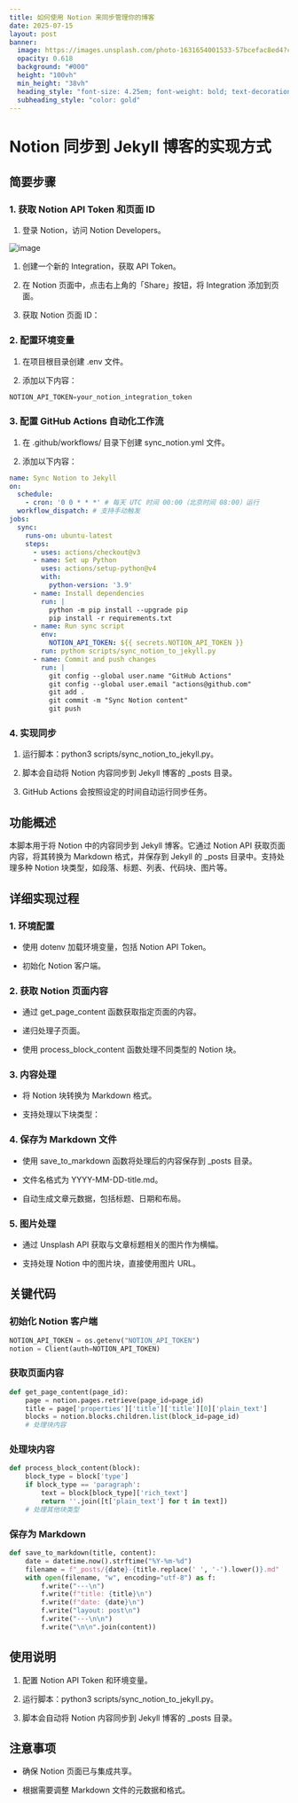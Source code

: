 ```yaml
---
title: 如何使用 Notion 来同步管理你的博客
date: 2025-07-15
layout: post
banner:
  image: https://images.unsplash.com/photo-1631654001533-57bcefac8ed4?crop=entropy&cs=tinysrgb&fit=max&fm=jpg&ixid=M3w2OTIwMzJ8MHwxfHJhbmRvbXx8fHx8fHx8fDE3NTI2MDQ0NTZ8&ixlib=rb-4.1.0&q=80&w=1080
  opacity: 0.618
  background: "#000"
  height: "100vh"
  min_height: "38vh"
  heading_style: "font-size: 4.25em; font-weight: bold; text-decoration: underline"
  subheading_style: "color: gold"
---
```


# Notion 同步到 Jekyll 博客的实现方式

## 简要步骤

### 1. 获取 Notion API Token 和页面 ID

1. 登录 Notion，访问 Notion Developers。

![image](https://prod-files-secure.s3.us-west-2.amazonaws.com/a7a0cc5a-89b9-4cda-8686-1fba0ca52f40/d19c1afe-dea5-4312-9333-786b0ba83054/image.png?X-Amz-Algorithm=AWS4-HMAC-SHA256&X-Amz-Content-Sha256=UNSIGNED-PAYLOAD&X-Amz-Credential=ASIAZI2LB466ZBSNGUCO%2F20250715%2Fus-west-2%2Fs3%2Faws4_request&X-Amz-Date=20250715T183416Z&X-Amz-Expires=3600&X-Amz-Security-Token=IQoJb3JpZ2luX2VjEDEaCXVzLXdlc3QtMiJHMEUCIQDecL5aaEOOuRe15E4adgP2jOkUD%2BoLniZEkPHho5BEKQIgdUCSGQBk%2FpWoPg7%2FoBlSbZlcT41MKCB9KBDnYxLdazUq%2FwMIShAAGgw2Mzc0MjMxODM4MDUiDGfGsKBXL1lczH0BJCrcA2JyZrc6Fe4IDGm2H3WT3gEaXGULIJbRvAb%2FYEhA7iODtdjaV2pjJ6EKK1WbFIbkV0EWagYMTiwUWUfuESa8gXoOXd3LUw9k6HcjavjoY%2BxZbhQ%2BnohyMMlA54Du8JrrFSzMkhjhgn5KswOD26TNe%2FvO5O0MeGpSWUZ4c2Ksf6pP8lXVVvmtfzlUp%2ByxOpV4Fe3Y9T3Sc5q9rA7XbbomTFQQrLq%2BBH6uKc0RxmfiIioPCnqKSzT5O68xIn414%2FQ%2B%2FVUULcV1m3PeIPho8BK4B7qMMzmLjq%2B0X0%2FSLeGdeGpTgPO7aaFcrtXsr%2BlkFLb2XeeFOM1OUXv8bUrZ%2Bdw%2Fg3NwAD2hhw5PDkCiPE6xfMPpooMG5L%2FsQkqX1TPyeWci31dW%2BYY7FPj%2BEkpgWT44r2IvSyVRZ%2FUGivX648fMYeTdXKumBcmHgokuSD5iS64dWCfS2erepcx4bpcyWOrQDUKHhC3iXkY%2BBopcCwhkCSLLs0orxc7U%2FFxpSmA8YeitQaZY1gr%2F%2BnbYwjH74G4PU0BbvHeRmo8ZTjJL6ZMvHr86I996LB3Ra%2FXLNHohzXND%2FatS9L5QDSK9qUCAFQjI088Ao6xbq6ryTMoF7z%2FcLaNe059bBWOj0x79AM1QMPKF2sMGOqUBNC0F2oiLpDPuUP4cy2TxZc%2FKbshUvnkcUmzTPsLrE%2B009iSv5b1hfsJ1YTEShUkjTQLUcIv73n0Laqsck44GSFGX7G31k20Q%2B7JUVLitBEkKDTmjItP3scflebuZ%2BMeriPTuM3MNyCjufC0hHN1vQrSj1g0u6qoyGb2AldjdufsrPnnmmODzZMirzjrBXQ9DkXgQght%2FezsLM48zOjG0bg%2ByHsVB&X-Amz-Signature=7062e3af9f43b9b675eabb2c03a82ff36a945f989d9e2f2a19f1a9c26e1eaa2c&X-Amz-SignedHeaders=host&x-amz-checksum-mode=ENABLED&x-id=GetObject)

1. 创建一个新的 Integration，获取 API Token。

1. 在 Notion 页面中，点击右上角的「Share」按钮，将 Integration 添加到页面。

1. 获取 Notion 页面 ID：


### 2. 配置环境变量

1. 在项目根目录创建 .env 文件。

1. 添加以下内容：

```javascript
NOTION_API_TOKEN=your_notion_integration_token
```

### 3. 配置 GitHub Actions 自动化工作流

1. 在 .github/workflows/ 目录下创建 sync_notion.yml 文件。

1. 添加以下内容：

```yaml
name: Sync Notion to Jekyll
on:
  schedule:
    - cron: '0 0 * * *' # 每天 UTC 时间 00:00（北京时间 08:00）运行
  workflow_dispatch: # 支持手动触发
jobs:
  sync:
    runs-on: ubuntu-latest
    steps:
      - uses: actions/checkout@v3
      - name: Set up Python
        uses: actions/setup-python@v4
        with:
          python-version: '3.9'
      - name: Install dependencies
        run: |
          python -m pip install --upgrade pip
          pip install -r requirements.txt
      - name: Run sync script
        env:
          NOTION_API_TOKEN: ${{ secrets.NOTION_API_TOKEN }}
        run: python scripts/sync_notion_to_jekyll.py
      - name: Commit and push changes
        run: |
          git config --global user.name "GitHub Actions"
          git config --global user.email "actions@github.com"
          git add .
          git commit -m "Sync Notion content"
          git push
```

### 4. 实现同步

1. 运行脚本：python3 scripts/sync_notion_to_jekyll.py。

1. 脚本会自动将 Notion 内容同步到 Jekyll 博客的 _posts 目录。

1. GitHub Actions 会按照设定的时间自动运行同步任务。

## 功能概述

本脚本用于将 Notion 中的内容同步到 Jekyll 博客。它通过 Notion API 获取页面内容，将其转换为 Markdown 格式，并保存到 Jekyll 的 _posts 目录中。支持处理多种 Notion 块类型，如段落、标题、列表、代码块、图片等。

## 详细实现过程

### 1. 环境配置

- 使用 dotenv 加载环境变量，包括 Notion API Token。

- 初始化 Notion 客户端。

### 2. 获取 Notion 页面内容

- 通过 get_page_content 函数获取指定页面的内容。

- 递归处理子页面。

- 使用 process_block_content 函数处理不同类型的 Notion 块。

### 3. 内容处理

- 将 Notion 块转换为 Markdown 格式。

- 支持处理以下块类型：


### 4. 保存为 Markdown 文件

- 使用 save_to_markdown 函数将处理后的内容保存到 _posts 目录。

- 文件名格式为 YYYY-MM-DD-title.md。

- 自动生成文章元数据，包括标题、日期和布局。

### 5. 图片处理

- 通过 Unsplash API 获取与文章标题相关的图片作为横幅。

- 支持处理 Notion 中的图片块，直接使用图片 URL。

## 关键代码

### 初始化 Notion 客户端

```python
NOTION_API_TOKEN = os.getenv("NOTION_API_TOKEN")
notion = Client(auth=NOTION_API_TOKEN)
```

### 获取页面内容

```python
def get_page_content(page_id):
    page = notion.pages.retrieve(page_id=page_id)
    title = page['properties']['title']['title'][0]['plain_text']
    blocks = notion.blocks.children.list(block_id=page_id)
    # 处理块内容
```

### 处理块内容

```python
def process_block_content(block):
    block_type = block['type']
    if block_type == 'paragraph':
        text = block[block_type]['rich_text']
        return ''.join([t['plain_text'] for t in text])
    # 处理其他块类型
```

### 保存为 Markdown

```python
def save_to_markdown(title, content):
    date = datetime.now().strftime("%Y-%m-%d")
    filename = f"_posts/{date}-{title.replace(' ', '-').lower()}.md"
    with open(filename, "w", encoding="utf-8") as f:
        f.write("---\n")
        f.write(f"title: {title}\n")
        f.write(f"date: {date}\n")
        f.write("layout: post\n")
        f.write("---\n\n")
        f.write("\n\n".join(content))
```

## 使用说明

1. 配置 Notion API Token 和环境变量。

1. 运行脚本：python3 scripts/sync_notion_to_jekyll.py。

1. 脚本会自动将 Notion 内容同步到 Jekyll 博客的 _posts 目录。

## 注意事项

- 确保 Notion 页面已与集成共享。

- 根据需要调整 Markdown 文件的元数据和格式。